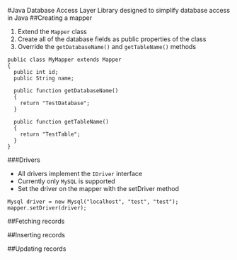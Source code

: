 #Java Database Access Layer
Library designed to simplify database access in Java
##Creating a mapper
1. Extend the `Mapper` class
2. Create all of the database fields as public properties of the class
3. Override the `getDatabaseName()` and `getTableName()` methods
```
public class MyMapper extends Mapper
{
  public int id;
  public String name;
  
  public function getDatabaseName()
  {
    return "TestDatabase";
  }
  
  public function getTableName()
  {
    return "TestTable";
  }
}
```
###Drivers
- All drivers implement the `IDriver` interface
- Currently only `MySQL` is supported
- Set the driver on the mapper with the setDriver method
```
Mysql driver = new Mysql("localhost", "test", "test");
mapper.setDriver(driver);
```

##Fetching records

##Inserting records

##Updating records